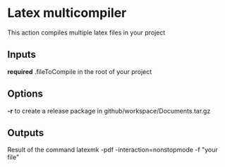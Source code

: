 # Latex multicompiler
This action compiles multiple latex files in your project

## Inputs
**required** .fileToCompile in the root of your project

## Options
**-r** to create a release package in github/workspace/Documents.tar.gz

## Outputs
Result of the command latexmk -pdf -interaction=nonstopmode -f "your file"

